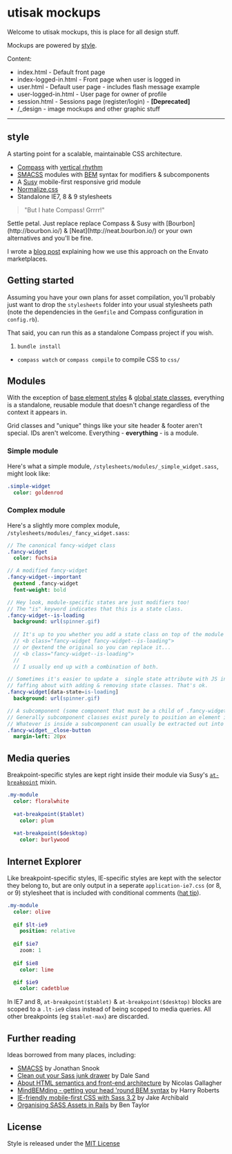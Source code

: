 # utisak mockups

Welcome to utisak mockups, this is place for all design stuff.

Mockups are powered by [style](https://github.com/bensmithett/style).

Content:
- index.html - Default front page
- index-logged-in.html - Front page when user is logged in
- user.html - Default user page - includes flash message example
- user-logged-in.html - User page for owner of profile
- session.html - Sessions page (register/login) - **[Deprecated]**
- /_design - image mockups and other graphic stuff

___

## style

A starting point for a scalable, maintainable CSS architecture.

- [Compass](http://compass-style.org/) with [vertical rhythm](http://compass-style.org/reference/compass/typography/vertical_rhythm/)
- [SMACSS](http://smacss.com/) modules with [BEM](http://bem.info/method/) syntax for modifiers & subcomponents
- A [Susy](http://susy.oddbird.net/) mobile-first responsive grid module
- [Normalize.css](http://necolas.github.com/normalize.css/)
- Standalone IE7, 8 & 9 stylesheets

<blockquote>"But I hate Compass! Grrrr!"</blockquote>
Settle petal. Just replace replace Compass & Susy with [Bourbon](http://bourbon.io/) & [Neat](http://neat.bourbon.io/) or your own alternatives and you'll be fine.

I wrote a [blog post](http://webuild.envato.com/blog/how-to-scale-and-maintain-legacy-css-with-sass-and-smacss/) explaining how we use this approach on the Envato marketplaces.

## Getting started
Assuming you have your own plans for asset compilation, you'll probably just want to drop the `stylesheets` folder into your usual stylesheets path (note the dependencies in the `Gemfile` and Compass configuration in `config.rb`).

That said, you can run this as a standalone Compass project if you wish.

1. `bundle install`
- `compass watch` or `compass compile` to compile CSS to `css/`

## Modules
With the exception of [base element styles](https://github.com/bensmithett/style/tree/master/stylesheets/base) & [global state classes](https://github.com/bensmithett/style/blob/master/stylesheets/_state.sass), everything is a standalone, reusable module that doesn't change regardless of the context it appears in. 

Grid classes and "unique" things like your site header & footer aren't special. IDs aren't welcome. Everything - **everything** - is a module. 

### Simple module

Here's what a simple module, `/stylesheets/modules/_simple_widget.sass`, might look like:
```sass
.simple-widget
  color: goldenrod
```

### Complex module

Here's a slightly more complex module, `/stylesheets/modules/_fancy_widget.sass`:
```sass
// The canonical fancy-widget class
.fancy-widget
  color: fuchsia

// A modified fancy-widget
.fancy-widget--important
  @extend .fancy-widget
  font-weight: bold

// Hey look, module-specific states are just modifiers too! 
// The "is" keyword indicates that this is a state class.
.fancy-widget--is-loading
  background: url(spinner.gif)
  
  // It's up to you whether you add a state class on top of the module class...
  // <b class="fancy-widget fancy-widget--is-loading">
  // or @extend the original so you can replace it...
  // <b class="fancy-widget--is-loading">
  //
  // I usually end up with a combination of both.

// Sometimes it's easier to update a  single state attribute with JS instead of
// faffing about with adding & removing state classes. That's ok.
.fancy-widget[data-state=is-loading]
  background: url(spinner.gif)

// A subcomponent (some component that must be a child of .fancy-widget)
// Generally subcomponent classes exist purely to position an element inside the module.
// Whatever is inside a subcomponent can usually be extracted out into its own module.
.fancy-widget__close-button
  margin-left: 20px
```

## Media queries
Breakpoint-specific styles are kept right inside their module via Susy's [`at-breakpoint`](http://susy.oddbird.net/guides/reference/#ref-at-breakpoint) mixin.
```sass
.my-module
  color: floralwhite
  
  +at-breakpoint($tablet)
    color: plum
  
  +at-breakpoint($desktop)
    color: burlywood
```

## Internet Explorer
Like breakpoint-specific styles, IE-specific styles are kept with the selector they belong to, but are only output in a seperate `application-ie7.css` (or 8, or 9) stylesheet that is included with conditional comments ([hat tip](http://jakearchibald.github.com/sass-ie/)).

```sass
.my-module
  color: olive
  
  @if $lt-ie9
    position: relative
    
  @if $ie7
    zoom: 1
  
  @if $ie8
    color: lime  

  @if $ie9
    color: cadetblue
```

In IE7 and 8, `at-breakpoint($tablet)` & `at-breakpoint($desktop)` blocks are scoped to a `.lt-ie9` class instead of being scoped to media queries. All other breakpoints (eg `$tablet-max`) are discarded.

## Further reading

Ideas borrowed from many places, including:
- [SMACSS](http://smacss.com/) by Jonathan Snook
- [Clean out your Sass junk drawer](http://gist.io/4436524) by Dale Sand
- [About HTML semantics and front-end architecture](http://nicolasgallagher.com/about-html-semantics-front-end-architecture/) by Nicolas Gallagher
- [MindBEMding - getting your head 'round BEM syntax](http://csswizardry.com/2013/01/mindbemding-getting-your-head-round-bem-syntax/) by Harry Roberts
- [IE-friendly mobile-first CSS with Sass 3.2](http://jakearchibald.github.com/sass-ie/) by Jake Archibald
- [Organising SASS Assets in Rails](https://coderwall.com/p/bqxhxg) by Ben Taylor

## License
Style is released under the [MIT License](http://ben.mit-license.org/)
